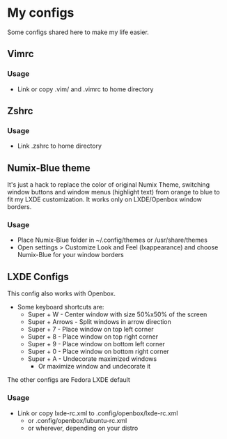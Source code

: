 # My configs
Some configs shared here to make my life easier.

## Vimrc
### Usage
  - Link or copy .vim/ and .vimrc to home directory
## Zshrc
### Usage
  - Link .zshrc to home directory
## Numix-Blue theme
It's just a hack to replace the color of original Numix Theme, switching window buttons and window menus (highlight text) from orange to blue to fit my LXDE customization. It works only on LXDE/Openbox window borders.
### Usage
- Place Numix-Blue folder in ~/.config/themes or /usr/share/themes
- Open settings > Customize Look and Feel (lxappearance) and choose Numix-Blue for your window borders

## LXDE Configs
This config also works with Openbox.
- Some keyboard shortcuts are:
  - Super + W - Center window with size 50%x50% of the screen
  - Super + Arrows - Split windows in arrow direction
  - Super + 7 - Place window on top left corner
  - Super + 8 - Place window on top right corner
  - Super + 9 - Place window on bottom left corner
  - Super + 0 - Place window on bottom right corner
  - Super + A - Undecorate maximized windows
    - Or maximize window and undecorate it
    
The other configs are Fedora LXDE default 
### Usage
- Link or copy lxde-rc.xml to .config/openbox/lxde-rc.xml
  - or .config/openbox/lubuntu-rc.xml
  - or wherever, depending on your distro
